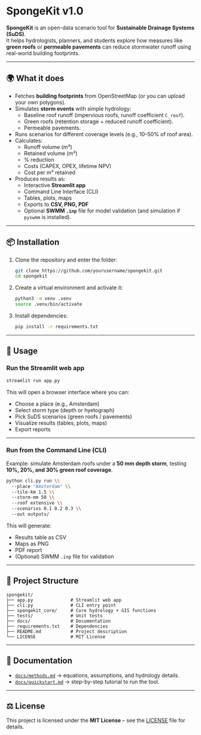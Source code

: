 # SpongeKit v1.0

**SpongeKit** is an open-data scenario tool for **Sustainable Drainage Systems (SuDS)**.  
It helps hydrologists, planners, and students explore how measures like **green roofs** or **permeable pavements** can reduce stormwater runoff using real-world building footprints.

---

## 🌍 What it does
- Fetches **building footprints** from OpenStreetMap (or you can upload your own polygons).
- Simulates **storm events** with simple hydrology:
  - Baseline roof runoff (impervious roofs, runoff coefficient `C_roof`).
  - Green roofs (retention storage + reduced runoff coefficient).
  - Permeable pavements.
- Runs scenarios for different coverage levels (e.g., 10–50% of roof area).
- Calculates:
  - Runoff volume (m³)
  - Retained volume (m³)
  - % reduction
  - Costs (CAPEX, OPEX, lifetime NPV)
  - Cost per m³ retained
- Produces results as:
  - Interactive **Streamlit app**
  - Command Line Interface (CLI)
  - Tables, plots, maps
  - Exports to **CSV, PNG, PDF**
  - Optional **SWMM `.inp`** file for model validation (and simulation if `pyswmm` is installed).

---

## 📦 Installation

1. Clone the repository and enter the folder:
   ```bash
   git clone https://github.com/yourusername/spongekit.git
   cd spongekit
   ```

2. Create a virtual environment and activate it:
   ```bash
   python3 -m venv .venv
   source .venv/bin/activate
   ```

3. Install dependencies:
   ```bash
   pip install -r requirements.txt
   ```

---

## 🚀 Usage

### Run the Streamlit web app
```bash
streamlit run app.py
```

This will open a browser interface where you can:
- Choose a place (e.g., Amsterdam)
- Select storm type (depth or hyetograph)
- Pick SuDS scenarios (green roofs / pavements)
- Visualize results (tables, plots, maps)
- Export reports

---

### Run from the Command Line (CLI)

Example: simulate Amsterdam roofs under a **50 mm depth storm**, testing **10%, 20%, and 30% green roof coverage**.

```bash
python cli.py run \\
  --place "Amsterdam" \\
  --tile-km 1.5 \\
  --storm-mm 50 \\
  --roof extensive \\
  --scenarios 0.1 0.2 0.3 \\
  --out outputs/
```

This will generate:
- Results table as CSV
- Maps as PNG
- PDF report
- (Optional) SWMM `.inp` file for validation

---

## 📂 Project Structure

```
spongekit/
├── app.py              # Streamlit web app
├── cli.py              # CLI entry point
├── spongekit_core/     # Core hydrology + GIS functions
├── tests/              # Unit tests
├── docs/               # Documentation
├── requirements.txt    # Dependencies
├── README.md           # Project description
└── LICENSE             # MIT License
```

---

## 📖 Documentation
- [`docs/methods.md`](docs/methods.md) → equations, assumptions, and hydrology details.  
- [`docs/quickstart.md`](docs/quickstart.md) → step-by-step tutorial to run the tool.

---

## ⚖️ License
This project is licensed under the **MIT License** – see the [LICENSE](LICENSE) file for details.
